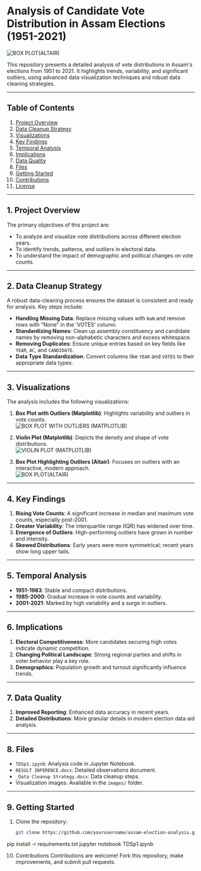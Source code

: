 # Analysis of Candidate Vote Distribution in Assam Elections (1951-2021)
![BOX PLOT(ALTAIR)](https://github.com/user-attachments/assets/5f230b43-013d-4b2c-9b4e-fa1a516b595f)

This repository presents a detailed analysis of vote distributions in Assam's elections from 1951 to 2021. It highlights trends, variability, and significant outliers, using advanced data visualization techniques and robust data cleaning strategies.

---

## Table of Contents

1. [Project Overview](#project-overview)  
2. [Data Cleanup Strategy](#data-cleanup-strategy)  
3. [Visualizations](#visualizations)  
4. [Key Findings](#key-findings)  
5. [Temporal Analysis](#temporal-analysis)  
6. [Implications](#implications)  
7. [Data Quality](#data-quality)  
8. [Files](#files)  
9. [Getting Started](#getting-started)  
10. [Contributions](#contributions)  
11. [License](#license)

---

## 1. Project Overview

The primary objectives of this project are:
- To analyze and visualize vote distributions across different election years.
- To identify trends, patterns, and outliers in electoral data.
- To understand the impact of demographic and political changes on vote counts.

---

## 2. Data Cleanup Strategy

A robust data-cleaning process ensures the dataset is consistent and ready for analysis. Key steps include:
- **Handling Missing Data**: Replace missing values with `NaN` and remove rows with "None" in the 'VOTES' column.
- **Standardizing Names**: Clean up assembly constituency and candidate names by removing non-alphabetic characters and excess whitespace.
- **Removing Duplicates**: Ensure unique entries based on key fields like `YEAR`, `AC`, and `CANDIDATE`.
- **Data Type Standardization**: Convert columns like `YEAR` and `VOTES` to their appropriate data types.

---

## 3. Visualizations

The analysis includes the following visualizations:

1. **Box Plot with Outliers (Matplotlib)**: Highlights variability and outliers in vote counts.  
   ![BOX PLOT WITH OUTLIERS (MATPLOTLIB)](https://github.com/user-attachments/assets/7c18d0ff-dd42-469f-88ee-81a278a762b5)


2. **Violin Plot (Matplotlib)**: Depicts the density and shape of vote distributions.  
   ![VIOLIN PLOT (MATPLOTLIB)](https://github.com/user-attachments/assets/ca153975-9405-453f-8246-ba08cea4aaaa)


3. **Box Plot Highlighting Outliers (Altair)**: Focuses on outliers with an interactive, modern approach.  
   ![BOX PLOT(ALTAIR)](https://github.com/user-attachments/assets/1329f7dd-da8c-4387-8a48-9531019442b7)


---

## 4. Key Findings

1. **Rising Vote Counts**: A significant increase in median and maximum vote counts, especially post-2001.  
2. **Greater Variability**: The interquartile range (IQR) has widened over time.  
3. **Emergence of Outliers**: High-performing outliers have grown in number and intensity.  
4. **Skewed Distributions**: Early years were more symmetrical; recent years show long upper tails.

---

## 5. Temporal Analysis

- **1951-1983**: Stable and compact distributions.  
- **1985-2000**: Gradual increase in vote counts and variability.  
- **2001-2021**: Marked by high variability and a surge in outliers.

---

## 6. Implications

1. **Electoral Competitiveness**: More candidates securing high votes indicate dynamic competition.  
2. **Changing Political Landscape**: Strong regional parties and shifts in voter behavior play a key role.  
3. **Demographics**: Population growth and turnout significantly influence trends.

---

## 7. Data Quality

1. **Improved Reporting**: Enhanced data accuracy in recent years.  
2. **Detailed Distributions**: More granular details in modern election data aid analysis.

---

## 8. Files

- `TDSp1.ipynb`: Analysis code in Jupyter Notebook.  
- `RESULT INFERENCE.docx`: Detailed observations document.  
- `_Data Cleanup Strategy.docx`: Data cleanup steps.  
- Visualization images: Available in the `images/` folder.

---

## 9. Getting Started

1. Clone the repository:  
   ```bash
   git clone https://github.com/yourusername/assam-election-analysis.git
pip install -r requirements.txt
jupyter notebook TDSp1.ipynb

10. Contributions
Contributions are welcome! Fork this repository, make improvements, and submit pull requests.

